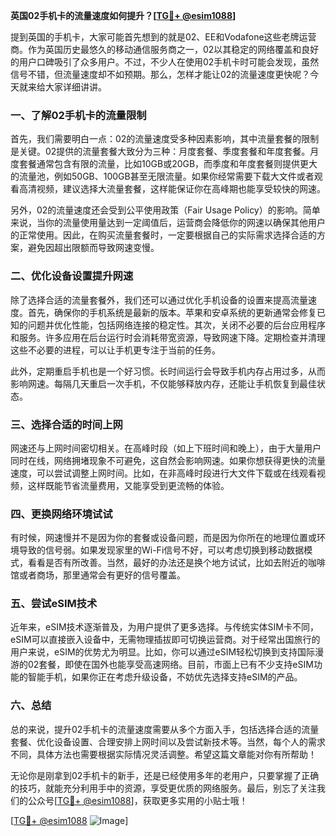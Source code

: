 **英国02手机卡的流量速度如何提升？[[TG💪+ @esim1088](https://t.me/s/esim1088)]**

提到英国的手机卡，大家可能首先想到的就是02、EE和Vodafone这些老牌运营商。作为英国历史最悠久的移动通信服务商之一，02以其稳定的网络覆盖和良好的用户口碑吸引了众多用户。不过，不少人在使用02手机卡时可能会发现，虽然信号不错，但流量速度却不如预期。那么，怎样才能让02的流量速度更快呢？今天就来给大家详细讲讲。

### 一、了解02手机卡的流量限制

首先，我们需要明白一点：02的流量速度受多种因素影响，其中流量套餐的限制是关键。02提供的流量套餐大致分为三种：月度套餐、季度套餐和年度套餐。月度套餐通常包含有限的流量，比如10GB或20GB，而季度和年度套餐则提供更大的流量池，例如50GB、100GB甚至无限流量。如果你经常需要下载大文件或者观看高清视频，建议选择大流量套餐，这样能保证你在高峰期也能享受较快的网速。

另外，02的流量速度还会受到公平使用政策（Fair Usage Policy）的影响。简单来说，当你的流量使用量达到一定阈值后，运营商会降低你的网速以确保其他用户的正常使用。因此，在购买流量套餐时，一定要根据自己的实际需求选择合适的方案，避免因超出限额而导致网速变慢。

### 二、优化设备设置提升网速

除了选择合适的流量套餐外，我们还可以通过优化手机设备的设置来提高流量速度。首先，确保你的手机系统是最新的版本。苹果和安卓系统的更新通常会修复已知的问题并优化性能，包括网络连接的稳定性。其次，关闭不必要的后台应用程序和服务。许多应用在后台运行时会消耗带宽资源，导致网速下降。定期检查并清理这些不必要的进程，可以让手机更专注于当前的任务。

此外，定期重启手机也是一个好习惯。长时间运行会导致手机内存占用过多，从而影响网速。每隔几天重启一次手机，不仅能够释放内存，还能让手机恢复到最佳状态。

### 三、选择合适的时间上网

网速还与上网时间密切相关。在高峰时段（如上下班时间和晚上），由于大量用户同时在线，网络拥堵现象不可避免，这自然会影响网速。如果你想获得更快的流量速度，可以尝试调整上网时间。比如，在非高峰时段进行大文件下载或在线观看视频，这样既能节省流量费用，又能享受到更流畅的体验。

### 四、更换网络环境试试

有时候，网速慢并不是因为你的套餐或设备问题，而是因为你所在的地理位置或环境导致的信号弱。如果发现家里的Wi-Fi信号不好，可以考虑切换到移动数据模式，看看是否有所改善。当然，最好的办法还是换个地方试试，比如去附近的咖啡馆或者商场，那里通常会有更好的信号覆盖。

### 五、尝试eSIM技术

近年来，eSIM技术逐渐普及，为用户提供了更多选择。与传统实体SIM卡不同，eSIM可以直接嵌入设备中，无需物理插拔即可切换运营商。对于经常出国旅行的用户来说，eSIM的优势尤为明显。比如，你可以通过eSIM轻松切换到支持国际漫游的02套餐，即使在国外也能享受高速网络。目前，市面上已有不少支持eSIM功能的智能手机，如果你正在考虑升级设备，不妨优先选择支持eSIM的产品。

### 六、总结

总的来说，提升02手机卡的流量速度需要从多个方面入手，包括选择合适的流量套餐、优化设备设置、合理安排上网时间以及尝试新技术等。当然，每个人的需求不同，具体方法也需要根据实际情况灵活调整。希望这篇文章能对你有所帮助！

无论你是刚拿到02手机卡的新手，还是已经使用多年的老用户，只要掌握了正确的技巧，就能充分利用手中的资源，享受更优质的网络服务。最后，别忘了关注我们的公众号[[TG💪+ @esim1088](https://t.me/s/esim1088)]，获取更多实用的小贴士哦！

[[TG💪+ @esim1088](https://t.me/s/esim1088) ![Image](https://i.postimg.cc/4NQfJmqS/Snipaste-2025-05-13-00-14-12.png)]